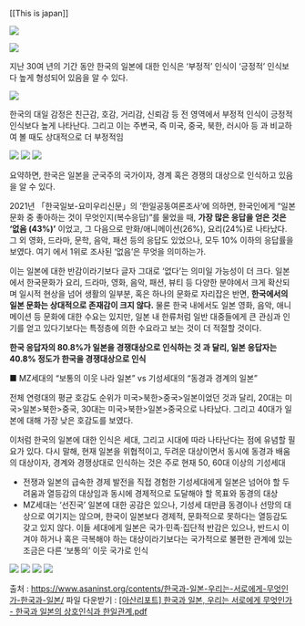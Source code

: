 [[This is japan]]


![](https://i.imgur.com/4mQAXO9.png)

![](https://i.imgur.com/B4NtDDT.png)



지난 30여 년의 기간 동안 한국의 일본에 대한 인식은 ‘부정적’ 인식이 ‘긍정적’ 인식보다 높게 형성되어 있음을 알 수 있다.


![](https://i.imgur.com/G9FQJq4.png)


한국의 대일 감정은 친근감, 호감, 거리감, 신뢰감 등 전 영역에서 부정적 인식이 긍정적 인식보다 높게 나타난다. 그리고 이는 주변국, 즉 미국, 중국, 북한, 러시아 등 과 비교하여 볼 때도 상대적으로 더 부정적임


![](https://i.imgur.com/kjB225I.png)
![](https://i.imgur.com/XNJTm3U.png)
![](https://i.imgur.com/7F6d4v1.png)


요약하면, 한국은 일본을 군국주의 국가이자, 경계 혹은 경쟁의 대상으로 인식하고 있음 을 알 수 있다. 

2021년 「한국일보-요미우리신문」의 ‘한일공동여론조사’에 의하면, 한국인에게 “일본문화 중 좋아하는 것이 무엇인지(복수응답)”를 물었을 때, **가장 많은 응답을 얻은 것은 ‘없음 (43%)’** 이었고, 그 다음으로 만화/애니메이션(26%), 요리(24%)로 나타났다. 그 외 영화, 드라마, 문학, 음악, 패션 등의 응답도 있었으나, 모두 10% 이하의 응답률을 보였다. 여기 에서 1위로 조사된 ‘없음’은 무엇을 의미하는가.

이는 일본에 대한 반감이라기보다 글자 그대로 ‘없다’는 의미일 가능성이 더 크다. 일본에서 한국문화가 요리, 드라마, 영화, 음악, 패션, 뷰티 등 다양한 분야에서 크게 확산되며 일시적 현상을 넘어 생활의 일부분, 혹은 하나의 문화로 자리잡은 반면, **한국에서의 일본 문화는 상대적으로 존재감이 크지 않다.** 물론 한국 내에서도 일본 영화, 음악, 애니메이션 등 문화에 대한 수요는 있지만, 일본 내 한류처럼 일반 대중들에게 큰 관심과 인기를 얻고 있다기보다는 특정층에 의한 수요라고 보는 것이 더 적절할 것이다.

**한국 응답자의 80.8%가 일본을 경쟁대상으로 인식하는 것 과 달리, 일본 응답자는 40.8% 정도가 한국을 경쟁대상으로 인식**

■ MZ세대의 “보통의 이웃 나라 일본” vs 기성세대의 “동경과 경계의 일본”

전체 연령대의 평균 호감도 순위가 미국>북한>중국>일본이었던 것과 달리, 20대는 미국>일본>북한>중국, 30대는 미국>북한>일본>중국으로 나타났다. 그리고 40대가 일본에 대해 가장 낮은 호감도를 보였다.

이처럼 한국의 일본에 대한 인식은 세대, 그리고 시대에 따라 나타난다는 점에 유념할 필 요가 있다. 다시 말해, 현재 일본을 위협적이고, 두려운 대상이면서 동시에 동경과 배움의 대상이자, 경계와 경쟁상대로 인식하는 것은 주로 현재 50, 60대 이상의 기성세대

- 전쟁과 일본의 급속한 경제 발전을 직접 경험한 기성세대에게 일본은 넘어야 할 두려움과 열등감의 대상임과 동시에 경제적으로 도달해야 할 목표와 동경의 대상
- MZ세대는 ‘선진국’ 일본에 대한 공감은 있으나, 기성세 대만큼 동경이나 선망의 대상으로 여기지는 않으며, 한국이 일본보다 경제적, 문화적으로 못하다는 열등감도 갖고 있지 않다. 이들 세대에게 일본은 국가·민족·집단적 반감은 있으나, 반드시 이겨야 하거나 혹은 극복해야 하는 대상이라기보다는 국가적으로 불편한 관계에 있는 조금은 다른 ‘보통의’ 이웃 국가로 인식



![](https://i.imgur.com/IFUe3gV.png)
![](https://i.imgur.com/YRmTm6y.png)
![](https://i.imgur.com/BLnggSs.png)
![](https://i.imgur.com/o8MfeIJ.png)

출처 : https://www.asaninst.org/contents/한국과-일본-우리는-서로에게-무엇인가-한국과-일본/
파일 다운받기 : [[아산리포트] 한국과 일본, 우리는 서로에게 무엇인가 - 한국과 일본의 상호인식과 한일관계.pdf](https://www.asaninst.org/wp-content/themes/twentythirteen/action/dl.php?id=82266 "[아산리포트] 한국과 일본, 우리는 서로에게 무엇인가 - 한국과 일본의 상호인식과 한일관계.pdf")